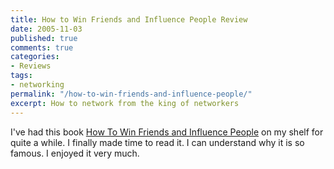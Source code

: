 ```yaml
---
title: How to Win Friends and Influence People Review
date: 2005-11-03
published: true
comments: true
categories:
- Reviews
tags:
- networking
permalink: "/how-to-win-friends-and-influence-people/"
excerpt: How to network from the king of networkers
---
```

I've had this book [How To Win Friends and Influence People](https://amzn.to/3VYI7Uk) on my shelf for quite a while. I finally made time to read it. I can understand why it is so famous. I enjoyed it very much.